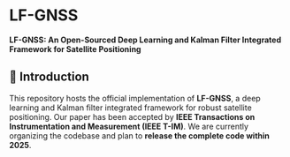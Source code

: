 # LF-GNSS

**LF-GNSS: An Open-Sourced Deep Learning and Kalman Filter Integrated Framework for Satellite Positioning**

## 📌 Introduction
This repository hosts the official implementation of **LF-GNSS**, a deep learning and Kalman filter integrated framework for robust satellite positioning. Our paper has been accepted by **IEEE Transactions on Instrumentation and Measurement (IEEE T-IM)**.  We are currently organizing the codebase and plan to **release the complete code within 2025**.
